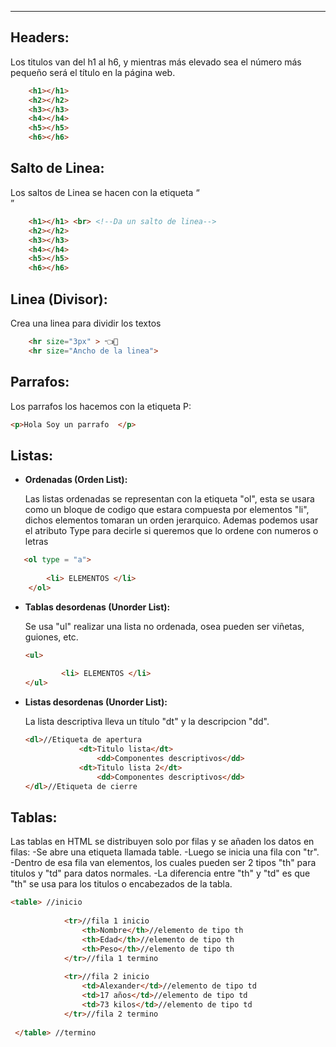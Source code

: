 
---
## **Headers:**

Los titulos van del h1 al h6, y mientras más elevado sea el número más pequeño será el título en la página web.

```html
 	<h1></h1>
    <h2></h2>
    <h3></h3>
    <h4></h4>
    <h5></h5>
    <h6></h6>
```

## **Salto de Linea:**

Los saltos de Linea se hacen con la etiqueta “<br>”

```html
 	<h1></h1> <br> <!--Da un salto de linea-->
    <h2></h2>
    <h3></h3>
    <h4></h4>
    <h5></h5>
    <h6></h6>
```

## **Linea (Divisor):**

Crea una linea para dividir los textos

```html
 	<hr size="3px" > 👈👀 
    <hr size="Ancho de la linea">
```

## **Parrafos:**

Los parrafos los hacemos con la etiqueta P:

```html
<p>Hola Soy un parrafo  </p>
```

## **Listas:**

- **Ordenadas (Orden List):**
    
    Las listas ordenadas se representan con la etiqueta "ol", esta se usara como un bloque de codigo que estara compuesta por elementos "li", dichos elementos tomaran un orden jerarquico. Ademas podemos usar el atributo Type para decirle si queremos que lo ordene con numeros o letras
    

```html
   <ol type = "a">   
		
		<li> ELEMENTOS </li>
	</ol>
```

- **Tablas desordenas (Unorder List):**
    
    Se usa "ul" realizar una lista no ordenada, osea pueden ser viñetas, guiones, etc.
    
    ```html
    <ul>
    		
    		<li> ELEMENTOS </li>
    </ul>
    ```
    
- **Listas desordenas (Unorder List):**
    
    La lista descriptiva lleva un título "dt" y la descripcion "dd".
    
    ```html
    <dl>//Etiqueta de apertura
    	        <dt>Titulo lista</dt>  
    	            <dd>Componentes descriptivos</dd>
    	        <dt>Titulo lista 2</dt>
    	            <dd>Componentes descriptivos</dd>
    </dl>//Etiqueta de cierre
    ```
    

## **Tablas:**

Las tablas en HTML se distribuyen solo por filas y se añaden los datos en filas: -Se abre una etiqueta llamada table. -Luego se inicia una fila con "tr". -Dentro de esa fila van elementos, los cuales pueden ser 2 tipos "th" para titulos y "td" para datos normales. -La diferencia entre "th" y "td" es que "th" se usa para los titulos o encabezados de la tabla.

```html
<table> //inicio
	
	        <tr>//fila 1 inicio
	            <th>Nombre</th>//elemento de tipo th
	            <th>Edad</th>//elemento de tipo th
	            <th>Peso</th>//elemento de tipo th
	        </tr>//fila 1 termino
	        
	        <tr>//fila 2 inicio
	            <td>Alexander</td>//elemento de tipo td 
	            <td>17 años</td>//elemento de tipo td 
	            <td>73 kilos</td>//elemento de tipo td 
	        </tr>//fila 2 termino
	
 </table> //termino
```